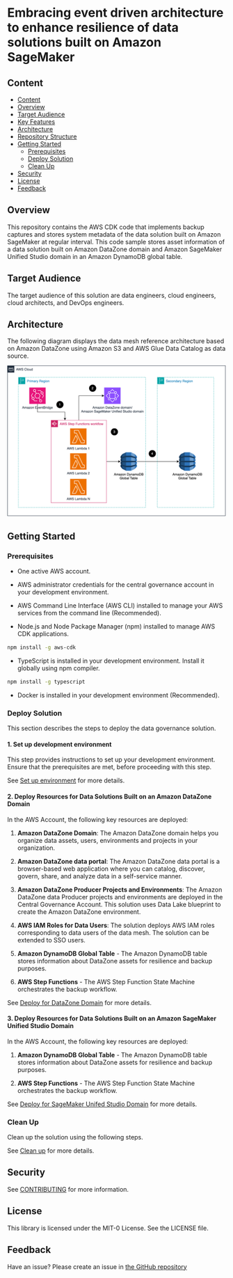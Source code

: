 # Embracing event driven architecture to enhance resilience of data solutions built on Amazon SageMaker

## Content

  - [Content](#content)
  - [Overview](#overview)
  - [Target Audience](#target-audience)
  - [Key Features](#key-features)
  - [Architecture](#architecture)
  - [Repository Structure](#repository-structure)
  - [Getting Started](#getting-started)
    - [Prerequisites](#prerequisites)
    - [Deploy Solution](#deploy-solution)
    - [Clean Up](#clean-up)
 - [Security](#security)
 - [License](#license)
 - [Feedback](#feedback)


## Overview

This repository contains the AWS CDK code that implements backup captures and stores system metadata of the data solution built on Amazon SageMaker at regular interval. This code sample stores asset information of a data solution built on Amazon DataZone domain and Amazon SageMaker Unified Studio domain in an Amazon DynamoDB global table.

## Target Audience

The target audience of this solution are data engineers, cloud engineers, cloud architects, and DevOps engineers.


## Architecture

The following diagram displays the data mesh reference architecture based on Amazon DataZone using Amazon S3 and AWS Glue Data Catalog as data source.

![architecture](./docs/architecture.png)


## Getting Started


### Prerequisites
*	One active AWS account.

*	AWS administrator credentials for the central governance account in your development environment. 

*	AWS Command Line Interface (AWS CLI) installed to manage your AWS services from the command line (Recommended).

*	Node.js and Node Package Manager (npm) installed to manage AWS CDK applications.


```bash
npm install -g aws-cdk
```

* TypeScript is installed in your development environment. Install it globally using npm compiler.

```bash
npm install -g typescript
```
* Docker is installed in your development environment (Recommended).


### Deploy Solution

This section describes the steps to deploy the data governance solution.  

#### 1. Set up development environment

This step provides instructions to set up your development environment. Ensure that the prerequisites are met, before proceeding with this step. 

See [Set up environment](docs/set_up_environment.md) for more details.

#### 2. Deploy Resources for Data Solutions Built on an Amazon DataZone Domain

In the AWS Account, the following key resources are deployed:

1. **Amazon DataZone Domain**: The Amazon DataZone domain helps you organize data assets, users, environments and projects in your organization.

2. **Amazon DataZone data portal**: The Amazon DataZone data portal is a browser-based web application where you can catalog, discover, govern, share, and analyze data in a self-service manner. 

3. **Amazon DataZone Producer Projects and Environments**: The Amazon DataZone data Producer projects and environments are deployed in the Central Governance Account. This solution uses Data Lake blueprint to create the Amazon DataZone environment.

4. **AWS IAM Roles for Data Users**: The solution deploys AWS IAM roles corresponding to data users of the data mesh. The solution can be extended to SSO users.

5. **Amazon DynamoDB Global Table** - The Amazon DynamoDB table stores information about DataZone assets for resilience and backup purposes.

6. **AWS Step Functions** - The AWS Step Function State Machine orchestrates the backup workflow.



See [Deploy for DataZone Domain](docs/deploy_for_datazone_domain.md) for more details.


#### 3. Deploy Resources for Data Solutions Built on an Amazon SageMaker Unified Studio Domain

In the AWS Account, the following key resources are deployed:

1. **Amazon DynamoDB Global Table** - The Amazon DynamoDB table stores information about DataZone assets for resilience and backup purposes.

2. **AWS Step Functions** - The AWS Step Function State Machine orchestrates the backup workflow.

See [Deploy for SageMaker Unifed Studio Domain](docs/deploy_for_sagemaker_unified_studio_domain) for more details.



### Clean Up

Clean up the solution using the following steps.

See [Clean up](docs/clean_up.md) for more details.


## Security

See [CONTRIBUTING](CONTRIBUTING.md#security-issue-notifications) for more information.

## License

This library is licensed under the MIT-0 License. See the LICENSE file.

## Feedback 

Have an issue? Please create an issue in [the GitHub repository](https://github.com/aws-samples/data-mesh-datazone-cdk-cloudformation/issues/new)



